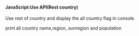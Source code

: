 <h4>JavaScript:Use API(Rest country)</h4>
<p>Use rest of country and display the all country flag in console</p>
<p>print all country name,region, sunregion and population</p>
